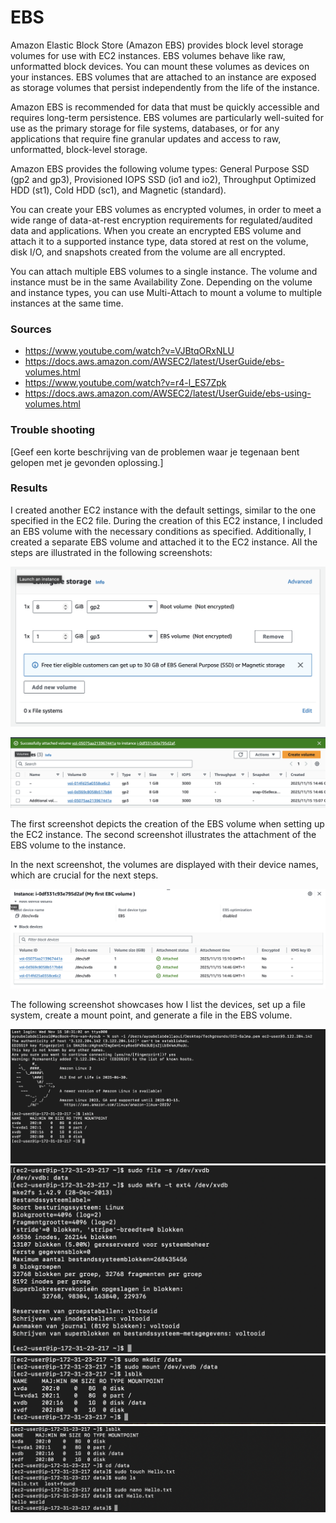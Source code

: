 # EBS
Amazon Elastic Block Store (Amazon EBS) provides block level storage volumes for use with EC2 instances. EBS volumes behave like raw, unformatted block devices. You can mount these volumes as devices on your instances. EBS volumes that are attached to an instance are exposed as storage volumes that persist independently from the life of the instance.

Amazon EBS is recommended for data that must be quickly accessible and requires long-term persistence. EBS volumes are particularly well-suited for use as the primary storage for file systems, databases, or for any applications that require fine granular updates and access to raw, unformatted, block-level storage.

Amazon EBS provides the following volume types: General Purpose SSD (gp2 and gp3), Provisioned IOPS SSD (io1 and io2), Throughput Optimized HDD (st1), Cold HDD (sc1), and Magnetic (standard). 

You can create your EBS volumes as encrypted volumes, in order to meet a wide range of data-at-rest encryption requirements for regulated/audited data and applications. When you create an encrypted EBS volume and attach it to a supported instance type, data stored at rest on the volume, disk I/O, and snapshots created from the volume are all encrypted.

You can attach multiple EBS volumes to a single instance. The volume and instance must be in the same Availability Zone. Depending on the volume and instance types, you can use Multi-Attach to mount a volume to multiple instances at the same time.

### Sources
* https://www.youtube.com/watch?v=VJBtqORxNLU 
* https://docs.aws.amazon.com/AWSEC2/latest/UserGuide/ebs-volumes.html
* https://www.youtube.com/watch?v=r4-l_ES7Zpk
* https://docs.aws.amazon.com/AWSEC2/latest/UserGuide/ebs-using-volumes.html

### Trouble shooting 
[Geef een korte beschrijving van de problemen waar je tegenaan bent gelopen met je gevonden oplossing.]

### Results
I created another EC2 instance with the default settings, similar to the one specified in the EC2 file. During the creation of this EC2 instance, I included an EBS volume with the necessary conditions as specified. Additionally, I created a separate EBS volume and attached it to the EC2 instance. All the steps are illustrated in the following screenshots:

![EBC](../00_includes/04_AWS_I/29.ECBVolumes.png)

![EBC](../00_includes/04_AWS_I/30.ECBAttchedToInstance.png)

The first screenshot depicts the creation of the EBS volume when setting up the EC2 instance. The second screenshot illustrates the attachment of the EBS volume to the instance.

In the next screenshot, the volumes are displayed with their device names, which are crucial for the next steps.

![EBC](../00_includes/04_AWS_I/31.DisplayOFAllTheVolumes.png)

The following screenshot showcases how I list the devices, set up a file system, create a mount point, and generate a file in the EBS volume.

![EBC](../00_includes/04_AWS_I/32.LoggedInAndDevices.png)
![EBC](../00_includes/04_AWS_I/33.FilesystemSetup.png)
![EBC](../00_includes/04_AWS_I/34.CreatingMountpoint.png)
![EBC](../00_includes/04_AWS_I/35.AttachedFileInEBCVolume.png)   

